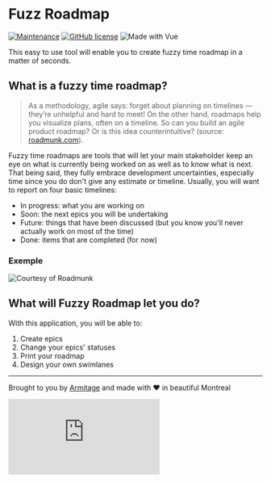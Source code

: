 # Fuzz Roadmap
[![Maintenance](https://img.shields.io/badge/Maintained%3F-yes-green.svg)](https://github.com/Armitage35/fuzzy-roadmap/graphs/commit-activity) 
[![GitHub license](https://img.shields.io/github/license/Naereen/StrapDown.js.svg)](https://github.com/Armitage35/fuzzy-roadmap/blob/dev/LICENSE)
![Made with Vue](https://img.shields.io/badge/Made%20with-Vue.js-%2341b883)

This easy to use tool will enable you to create fuzzy time roadmap in a matter of seconds.

## What is a fuzzy time roadmap?
> As a methodology, agile says: forget about planning on timelines — they’re unhelpful and hard to meet! On the other hand, roadmaps help you visualize plans, often on a timeline. So can you build an agile product roadmap? Or is this idea counterintuitive? (source: [roadmunk.com](https://roadmunk.com/guides/are-agile-product-roadmaps-counterintuitive/)).

Fuzzy time roadmaps are tools that will let your main stakeholder keep an eye on what is currently being worked on as well as to know what is next. That being said, they fully embrace development uncertainties, especially time since you do don't give any estimate or timeline. Usually, you will want to report on four basic timelines:
- In progress: what you are working on
- Soon: the next epics you will be undertaking
- Future: things that have been discussed (but you know you'll never actually work on most of the time)
- Done: items that are  completed (for now)

### Exemple
![Courtesy of Roadmunk](https://roadmunk.com/blog/wp-content/uploads/2017/03/Theme-View.png)

## What will Fuzzy Roadmap let you do?
With this application, you will be able to:
1. Create epics
1. Change your epics' statuses
1. Print your roadmap
1. Design your own swimlanes

---
Brought to you by [Armitage](https://www.linkedin.com/in/adrien-d-ahlqvist-4179b33b/) and made with :heart: in beautiful Montreal

[![Analytics](https://ga-beacon.appspot.com/UA-146122558-1/github.com/Naereen/badges/README.md?pixel)](https://GitHub.com/armitage35)
